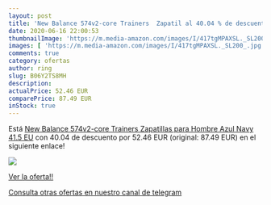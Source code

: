 ```yaml
---
layout: post
title: 'New Balance 574v2-core Trainers  Zapatil al 40.04 % de descuento'
date: 2020-06-16 22:00:53
thumbnailImage: 'https://m.media-amazon.com/images/I/417tgMPAXSL._SL200_.jpg'
images: [ 'https://m.media-amazon.com/images/I/417tgMPAXSL._SL200_.jpg' ]
comments: true
category: ofertas
author: ring
slug: B06Y2TS8MH
description:
actualPrice: 52.46 EUR
comparePrice: 87.49 EUR
inStock: true
---
```


Está [New Balance 574v2-core Trainers  Zapatillas para Hombre  Azul  Navy   41.5 EU](https://www.amazon.com/dp/B06Y2TS8MH/?tag=redken08-20) con 40.04 de descuento por 52.46 EUR (original: 87.49 EUR) en el siguiente enlace!

[![](https://m.media-amazon.com/images/I/417tgMPAXSL._SL200_.jpg)](https://www.amazon.com/dp/B06Y2TS8MH/?tag=redken08-20)

[Ver la oferta!!](https://www.amazon.com/dp/B06Y2TS8MH/?tag=redken08-20)

[Consulta otras ofertas en nuestro canal de telegram](https://t.me/s/ofertas25)
